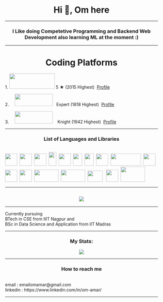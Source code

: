 <h1 align="center">Hi 👋, Om here</h1>
<hr>
<h3 align="center">I Like doing Competetive Programming and Backend Web Development also learning ML at the moment :)</h3>
<hr>
<h1 align="center">Coding Platforms</h1>
<div>
<p>
    1. <img src="https://cdn.codechef.com/images/cc-logo.svg" height="50" width="150">
    <span class="rating">5 &#9733</span> (2015 Highest) &nbsp;<a href = "https://www.codechef.com/users/bt23cse106">Profile</a>
</p>
<p> 2. &nbsp;&nbsp;&nbsp;&nbsp;</tab><img src ="https://codeforces.org/s/22481/images/codeforces-sponsored-by-ton.png" height="40" width="125">
    <span class="cfcolor">&nbsp; Expert </span>(1818 Highest) &nbsp;<a href = "https://codeforces.com/profile/DeadMan69">Profile</a>
</p>
<p>
    3. &nbsp;&nbsp;&nbsp;&nbsp;</tab><img src ="https://upload.wikimedia.org/wikipedia/commons/c/c2/LeetCode_Logo_2.png" height="40" width="125">  
    <span class="cfcolor">&nbsp;&nbsp;&nbsp;Knight </span>(1942 Highest) &nbsp;<a href = "https://leetcode.com/u/OmAmar/">Profile</a>
</p>
</div>
<hr>
<h3 align="center">List of Languages and Libraries</h3><br>
<div class="langs"><img src="https://upload.wikimedia.org/wikipedia/commons/1/19/C_Logo.png" height="40" width = "40">&nbsp;&nbsp;<img src="https://upload.wikimedia.org/wikipedia/commons/thumb/1/18/ISO_C%2B%2B_Logo.svg/1822px-ISO_C%2B%2B_Logo.svg.png" height="40" width = "40">&nbsp;&nbsp;<img src = "https://upload.wikimedia.org/wikipedia/commons/thumb/c/c3/Python-logo-notext.svg/1869px-Python-logo-notext.svg.png" height = "40" width = "40">&nbsp;&nbsp;<img src = "https://upload.wikimedia.org/wikipedia/en/thumb/3/30/Java_programming_language_logo.svg/1200px-Java_programming_language_logo.svg.png" height="45" width="25">&nbsp;
<img src = "https://upload.wikimedia.org/wikipedia/commons/thumb/6/61/HTML5_logo_and_wordmark.svg/2048px-HTML5_logo_and_wordmark.svg.png" height = "40" width = "40">&nbsp;&nbsp;<img src = "https://upload.wikimedia.org/wikipedia/commons/thumb/d/d5/CSS3_logo_and_wordmark.svg/1200px-CSS3_logo_and_wordmark.svg.png" height = "40" width = "30">&nbsp;&nbsp;<img src = "https://upload.wikimedia.org/wikipedia/commons/thumb/d/d4/Javascript-shield.svg/1200px-Javascript-shield.svg.png" height = "40" width = "30">&nbsp;&nbsp;<img src = "https://upload.wikimedia.org/wikipedia/commons/thumb/8/84/Matplotlib_icon.svg/1200px-Matplotlib_icon.svg.png" width = "40" height = "40">&nbsp;&nbsp;<img src = "https://miro.medium.com/v2/resize:fit:1400/0*msfsws06ImMSJYop.jpg" width = "100" height = "40">&nbsp;&nbsp;<img src = "https://5.imimg.com/data5/HT/HX/YO/GLADMIN-13634783/selection-208-500x500.png" height = "40" width = "40">&nbsp;&nbsp;<img src = "https://upload.wikimedia.org/wikipedia/de/d/dd/MySQL_logo.svg" height = "40" width = "40">&nbsp;&nbsp;<img src = "https://upload.wikimedia.org/wikipedia/commons/thumb/2/29/Postgresql_elephant.svg/1200px-Postgresql_elephant.svg.png" height = "40" width="40">&nbsp;&nbsp;<img src = "https://miro.medium.com/v2/resize:fit:1400/1*3GbLagVDPY9QKjjgB_Tfqw.png" width = "80" height = "40">&nbsp;&nbsp;<img src = "https://upload.wikimedia.org/wikipedia/commons/thumb/2/27/PHP-logo.svg/1200px-PHP-logo.svg.png" width = "80" height = "40">&nbsp;&nbsp;<img src = "https://static-00.iconduck.com/assets.00/vue-js-icon-2048x1766-btrgkrhi.png" width = "50" height = "37">&nbsp;&nbsp;
<img src = "https://www.vectorlogo.zone/logos/git-scm/git-scm-icon.svg" width = "40" height = "40">&nbsp;&nbsp;<img src = "https://1000logos.net/wp-content/uploads/2020/08/Django-Logo.png" width = "80" height = "50">&nbsp;&nbsp;</div>
<hr>
<h2 align="center"><img src = "https://github-readme-stats.vercel.app/api/top-langs/?username=omamar106&layout=compact&theme=vision-friendly-dark"></h2>
<hr>
<p>Currently pursuing <br>BTech in CSE from IIIT Nagpur and <br>BSc in Data Science and Application from IIT Madras</p>
<hr>
<h3 align="center">My Stats: </h3>
<pre align="center"><img src = "https://github-readme-streak-stats.herokuapp.com/?user=omamar106&theme=dark&background=000000"></pre>
<hr>
<h3 align="center">How to reach me </h3><p><br> email : emailomamar@gmail.com <br>linkedin : https://www.linkedin.com/in/om-amar/</p>
<hr>
</body>
</html>

